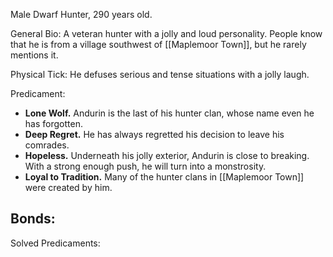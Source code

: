 Male Dwarf Hunter, 290 years old.

General Bio:
A veteran hunter with a jolly and loud personality. People know that he is from a village southwest of [[Maplemoor Town]], but he rarely mentions it.

Physical Tick:
He defuses serious and tense situations with a jolly laugh.

Predicament:
- **Lone Wolf.** Andurin is the last of his hunter clan, whose name even he has forgotten.
- **Deep Regret.** He has always regretted his decision to leave his comrades.
- **Hopeless.** Underneath his jolly exterior, Andurin is close to breaking. With a strong enough push, he will turn into a monstrosity.
- **Loyal to Tradition.** Many of the hunter clans in [[Maplemoor Town]] were created by him.

Bonds:
- 

Solved Predicaments: